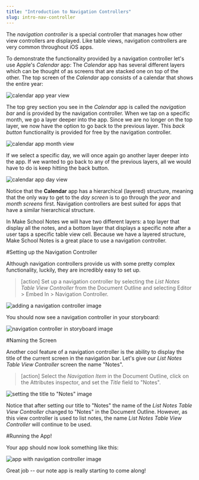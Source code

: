 ```yaml
---
title: "Introduction to Navigation Controllers"
slug: intro-nav-controller
---
```


The *navigation controller* is a special controller that manages how other view controllers are displayed. Like table views, navigation controllers are very common throughout iOS apps.

To demonstrate the functionality provided by a navigation controller let's use Apple's *Calendar* app: The *Calendar* app has several different layers which can be thought of as screens that are stacked one on top of the other. The top screen of the *Calendar* app consists of a calendar that shows the entire year:

![calendar app year view](./images/year.png)

The top grey section you see in the *Calendar* app is called the *navigation bar* and is provided by the navigation controller. When we tap on a specific month, we go a layer deeper into the app. Since we are no longer on the top layer, we now have the option to go back to the previous layer. This *back button* functionality is provided for free by the navigation controller.

![calendar app month view](./images/month.png)

If we select a specific day, we will once again go another layer deeper into the app. If we wanted to go back to any of the previous layers, all we would have to do is keep hitting the back button.

![calendar app day view](./images/day.png)

Notice that the **Calendar** app has a hierarchical (layered) structure, meaning that the only way to get to the *day screen* is to go through the *year* and *month screens* first. Navigation controllers are best suited for apps that have a similar hierarchical structure.

In Make School Notes we will have two different layers: a top layer that display all the notes, and a bottom layer that displays a specific note after a user taps a specific table view cell. Because we have a layered structure, Make School Notes is a great place to use a navigation controller.

#Setting up the Navigation Controller

Although navigation controllers provide us with some pretty complex functionality, luckily, they are incredibly easy to set up.

> [action]
Set up a navigation controller by selecting the *List Notes Table View Controller* from the Document Outline and selecting Editor > Embed In > Navigation Controller.
>
![adding a navigation controller image](./images/add-nav.png)

You should now see a navigation controller in your storyboard:

![navigation controller in storyboard image](./images/nav.png)

#Naming the Screen

Another cool feature of a navigation controller is the ability to display the title of the current screen in the navigation bar. Let's give our *List Notes Table View Controller* screen the name "Notes".

> [action]
Select the *Navigation Item* in the Document Outline, click on the Attributes inspector, and set the *Title* field to "Notes".
>
![setting the title to "Notes" image](./images/notes.png)

Notice that after setting our title to "Notes" the name of the *List Notes Table View Controller* changed to "Notes" in the Document Outline. However, as this view controller is used to list notes, the name *List Notes Table View Controller* will continue to be used.

#Running the App!

Your app should now look something like this:

![app with navigation controller image](./images/finished.png)

Great job -- our note app is really starting to come along!
